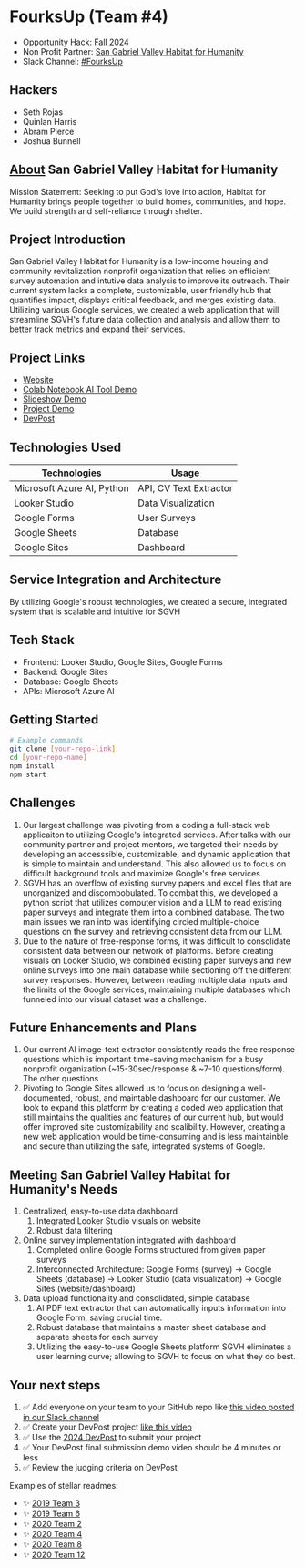 
# FourksUp (Team #4)
- Opportunity Hack: [Fall 2024](https://www.ohack.dev/hack/2024_fall)
- Non Profit Partner: [San Gabriel Valley Habitat for Humanity](https://sgvhabitat.org/)
- Slack Channel: [#FourksUp](https://opportunity-hack.slack.com/app_redirect?channel=fourks-up)

## Hackers
- Seth Rojas
- Quinlan Harris 
- Abram Pierce 
- Joshua Bunnell 

## [About](https://sgvhabitat.org/) San Gabriel Valley Habitat for Humanity
Mission Statement: Seeking to put God's love into action, Habitat for Humanity brings people together to build homes, communities, and hope. We build strength and self-reliance through shelter.

## Project Introduction 
San Gabriel Valley Habitat for Humanity is a low-income housing and community revitalization nonprofit organization that relies on efficient survey automation and intutive data analysis to improve its outreach. Their current system lacks a complete, customizable, user friendly hub that quantifies impact, displays critical feedback, and merges existing data. Utilizing various Google services, we created a web application that will streamline SGVH's future data collection and analysis and allow them to better track metrics and expand their services.

## Project Links
- [Website](https://sites.google.com/view/sgvh-ohack/home?authuser=3)
- [Colab Notebook AI Tool Demo](https://github.com/2024-Arizona-Opportunity-Hack/FourksUp-SanGabrielValleyHabi-SanGabrielValleyHabitatforHumanityImpactMeasurementSystem/blob/main/Extract_Image_Data.ipynb)
- [Slideshow Demo]()
- [Project Demo]()
- [DevPost]()


## Technologies Used
| Technologies   | Usage |
| -------- | ------- |
| Microsoft Azure AI, Python| API, CV Text Extractor  |
| Looker Studio | Data Visualization |
| Google Forms    | User Surveys  |
| Google Sheets   | Database  |
| Google Sites    | Dashboard |

## Service Integration and Architecture
By utilizing Google's robust technologies, we created a secure, integrated system that is scalable and intuitive for SGVH

## Tech Stack
- Frontend: Looker Studio, Google Sites, Google Forms
- Backend: Google Sites
- Database: Google Sheets
- APIs: Microsoft Azure AI
<!-- Add/modify as needed -->

## Getting Started

```bash
# Example commands
git clone [your-repo-link]
cd [your-repo-name]
npm install
npm start
```

## Challenges
1. Our largest challenge was pivoting from a coding a full-stack web applicaiton to utilizing Google's integrated services. After talks with our community partner and project mentors, we targeted their needs by developing an accesssible, customizable, and dynamic application that is simple to maintain and understand. This also allowed us to focus on difficult background tools and maximize Google's free services.
2. SGVH has an overflow of existing survey papers and excel files that are unorganized and discombobulated. To combat this, we developed a python script that utilizes computer vision and a LLM to read existing paper surveys and integrate them into a combined database. The two main issues we ran into was identifying circled multiple-choice questions on the survey and retrieving consistent data from our LLM.
3. Due to the nature of free-response forms, it was difficult to consolidate consistent data between our network of platforms. Before creating visuals on Looker Studio, we combined existing paper surveys and new online surveys into one main database while sectioning off the different survey responses. However, between reading multiple data inputs and the limits of the Google services, maintaining multiple databases which funneled into our visual dataset was a challenge.

## Future Enhancements and Plans
1. Our current AI image-text extractor consistently reads the free response questions which is important time-saving mechanism for a busy nonprofit organization (~15-30sec/response & ~7-10 questions/form). The other questions 
2. Pivoting to Google Sites allowed us to focus on designing a well-documented, robust, and maintable dashboard for our customer. We look to expand this platform by creating a coded web application that still maintains the qualities and features of our current hub, but would offer improved site customizability and scalibility. However, creating a new web application would be time-consuming and is less maintainble and secure than utilizing the safe, integrated systems of Google.

## Meeting San Gabriel Valley Habitat for Humanity's Needs
1. Centralized, easy-to-use data dashboard
   1. Integrated Looker Studio visuals on website
   2. Robust data filtering
2. Online survey implementation integrated with dashboard
   1. Completed online Google Forms structured from given paper surveys
   2. Interconnected Architecture: Google Forms (survey) -> Google Sheets (database) -> Looker Studio (data visualization) -> Google Sites (website/dashboard)
3. Data upload functionality and consolidated, simple database
   1. AI PDF text extractor that can automatically inputs information into Google Form, saving crucial time.
   2. Robust database that maintains a master sheet database and separate sheets for each survey
   3. Utilizing the easy-to-use Google Sheets platform SGVH eliminates a  user learning curve; allowing to SGVH to focus on what they do best.
  
## Your next steps
1. ✅ Add everyone on your team to your GitHub repo like [this video posted in our Slack channel](https://opportunity-hack.slack.com/archives/C1Q6YHXQU/p1605657678139600)
2. ✅ Create your DevPost project [like this video](https://youtu.be/vCa7QFFthfU?si=bzMQ91d8j3ZkOD03)
3. ✅ Use the [2024 DevPost](https://opportunity-hack-2024-arizona.devpost.com) to submit your project
4. ✅ Your DevPost final submission demo video should be 4 minutes or less
5. ✅ Review the judging criteria on DevPost

Examples of stellar readmes:
- ✨ [2019 Team 3](https://github.com/2019-Arizona-Opportunity-Hack/Team-3)
- ✨ [2019 Team 6](https://github.com/2019-Arizona-Opportunity-Hack/Team-6)
- ✨ [2020 Team 2](https://github.com/2020-opportunity-hack/Team-02)
- ✨ [2020 Team 4](https://github.com/2020-opportunity-hack/Team-04)
- ✨ [2020 Team 8](https://github.com/2020-opportunity-hack/Team-08)
- ✨ [2020 Team 12](https://github.com/2020-opportunity-hack/Team-12)

